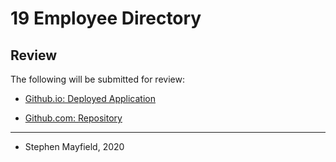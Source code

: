 # 19 Employee Directory

## Review

The following will be submitted for review:

* [Github.io: Deployed Application](https://stmayfield.github.io/employee-directory/)

* [Github.com: Repository](https://github.com/stmayfield/employee-directory/tree/gh-pages)

- - -

- Stephen Mayfield, 2020